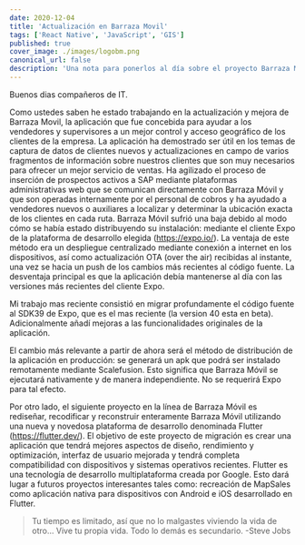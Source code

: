 ```yaml
---
date: 2020-12-04
title: 'Actualización en Barraza Movil'
tags: ['React Native', 'JavaScript', 'GIS']
published: true
cover_image: ./images/logobm.png
canonical_url: false
description: 'Una nota para ponerlos al día sobre el proyecto Barraza Móvil.'
---
```


Buenos dias compañeros de IT. 

Como ustedes saben he estado trabajando en la actualización y mejora de Barraza Movil, la aplicación que fue concebida para ayudar a los vendedores y supervisores a un mejor control y acceso geográfico de los clientes de la empresa. La aplicación ha demostrado ser útil en los temas de captura de datos de clientes nuevos y actualizaciones en campo de varios fragmentos de información sobre nuestros clientes que son muy necesarios para ofrecer un mejor servicio de ventas. Ha agilizado el proceso de inserción de prospectos activos a SAP mediante plataformas administrativas web que se comunican directamente con Barraza Móvil y que son operadas internamente por el personal de cobros y ha ayudado a vendedores nuevos o auxiliares a localizar y determinar la ubicación exacta de los clientes en cada ruta. Barraza Móvil sufrió una baja debido al modo cómo se había estado distribuyendo su instalación: mediante el cliente Expo de la plataforma de desarrollo elegida (https://expo.io/). La ventaja de este método era un despliegue centralizado mediante conexión a internet en los dispositivos, así como actualización OTA (over the air) recibidas al instante, una vez se hacia un push de los cambios más recientes al código fuente. La desventaja principal es que la aplicación debía mantenerse al día con las versiones más recientes del cliente Expo. 

Mi trabajo mas reciente consistió en migrar profundamente el código fuente al SDK39 de Expo, que es el mas reciente (la version 40 esta en beta). Adicionalmente añadí mejoras a las funcionalidades originales de la aplicación. 

El cambio más relevante a partir de ahora será el método de distribución de la aplicación en producción: se generará un apk que podrá ser instalado remotamente mediante Scalefusion. Esto significa que Barraza Móvil se ejecutará nativamente y de manera independiente. No se requerirá Expo para tal efecto.

Por otro lado, el siguiente proyecto en la línea de Barraza Móvil es rediseñar, recodificar y reconstruir enteramente Barraza Móvil utilizando una nueva y novedosa plataforma de desarrollo denominada Flutter (https://flutter.dev/). El objetivo de este proyecto de migración es crear una aplicación que tendrá mejores aspectos de diseño, rendimiento y optimización, interfaz de usuario mejorada y tendrá completa compatibilidad con dispositivos y sistemas operativos recientes. Flutter es una tecnología de desarrollo multiplataforma creada por Google. Esto dará lugar a futuros proyectos interesantes tales como: recreación de MapSales como aplicación nativa para dispositivos con Android e iOS desarrollado en Flutter.

>Tu tiempo es limitado, así que no lo malgastes viviendo la vida de otro… Vive tu propia vida. Todo lo demás es secundario. -Steve Jobs